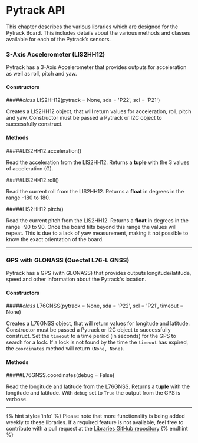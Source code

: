 # Pytrack API

This chapter describes the various libraries which are designed for the Pytrack Board. This includes details about the various methods and classes available for each of the Pytrack’s sensors.

### 3-Axis Accelerometer (LIS2HH12)

Pytrack has a 3-Axis Accelerometer that provides outputs for acceleration as well as roll, pitch and yaw.

#### Constructors

#####<class><i>class</i> LIS2HH12(pytrack = None, sda = 'P22', scl = 'P21')</class>

Creates a LIS2HH12 object, that will return values for acceleration, roll, pitch and yaw. Constructor must be passed a Pytrack or I2C object to successfully construct.

#### Methods
#####<function>LIS2HH12.acceleration()</function>

Read the acceleration from the LIS2HH12. Returns a **tuple** with the 3 values of acceleration (G).

#####<function>LIS2HH12.roll()</function>

Read the current roll from the LIS2HH12. Returns a **float** in degrees in the range -180 to 180.

#####<function>LIS2HH12.pitch()</function>

Read the current pitch from the LIS2HH12. Returns a **float** in degrees in the range -90 to 90. Once the board tilts beyond this range the values will repeat. This is due to a lack of yaw measurement, making it not possible to know the exact orientation of the board.

***

### GPS with GLONASS (Quectel L76-L GNSS)

Pytrack has a GPS (with GLONASS) that provides outputs longitude/latitude, speed and other information about the Pytrack's location.

#### Constructors

#####<class><i>class</i> L76GNSS(pytrack = None, sda = 'P22', scl = 'P21', timeout = None)</class>

Creates a L76GNSS object, that will return values for longitude and latitude. Constructor must be passed a Pytrack or I2C object to successfully construct. Set the ``timeout`` to a time period (in seconds) for the GPS to search for a lock. If a lock is not found by the time the ``timeout`` has expired, the ``coordinates`` method will return ``(None, None)``.

#### Methods
#####<function>L76GNSS.coordinates(debug = False)</function>

Read the longitude and latitude from the L76GNSS. Returns a **tuple** with the longitude and latitude. With ``debug`` set to ``True`` the output from the GPS is verbose.

***

{% hint style='info' %}
Please note that more functionality is being added weekly to these libraries. If a required feature is not available, feel free to contribute with a pull request at the [Libraries GitHub repository](https://github.com/pycom/pycom-libraries)
{% endhint %}
